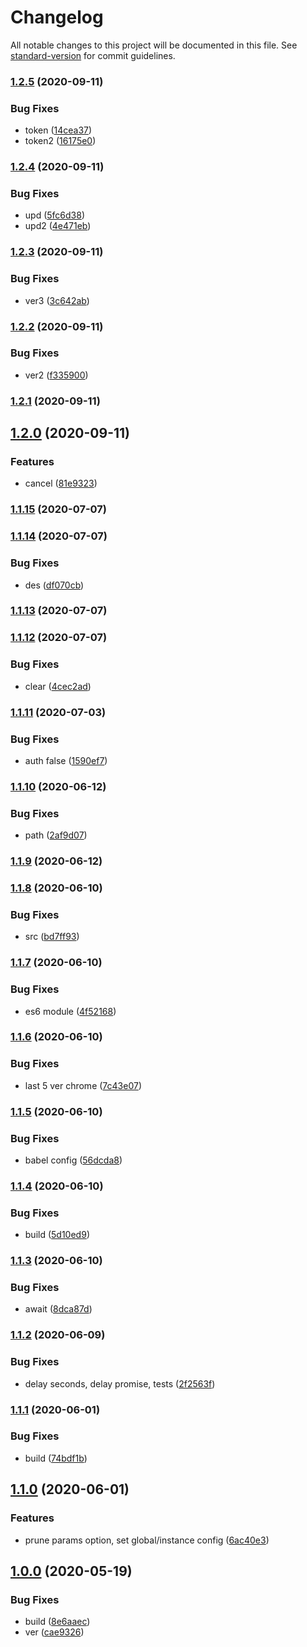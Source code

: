 # Changelog

All notable changes to this project will be documented in this file. See [standard-version](https://github.com/conventional-changelog/standard-version) for commit guidelines.

### [1.2.5](https://github.com/freedomsex/axios-rest-api/compare/v1.2.4...v1.2.5) (2020-09-11)


### Bug Fixes

* token ([14cea37](https://github.com/freedomsex/axios-rest-api/commit/14cea374cd713deb21aefabf683585fcef39d352))
* token2 ([16175e0](https://github.com/freedomsex/axios-rest-api/commit/16175e0a5cc7256c27b45cc11ef7fe55a4dd69e4))

### [1.2.4](https://github.com/freedomsex/axios-rest-api/compare/v1.2.3...v1.2.4) (2020-09-11)


### Bug Fixes

* upd ([5fc6d38](https://github.com/freedomsex/axios-rest-api/commit/5fc6d380c27d402108d4dfc7172d95a4b2b43c4b))
* upd2 ([4e471eb](https://github.com/freedomsex/axios-rest-api/commit/4e471ebe1514a4690d74198b0a1d60e6494f41e6))

### [1.2.3](https://github.com/freedomsex/axios-rest-api/compare/v1.2.2...v1.2.3) (2020-09-11)


### Bug Fixes

* ver3 ([3c642ab](https://github.com/freedomsex/axios-rest-api/commit/3c642ab1bf19dafda3287ff48d1ba89e7bf497c2))

### [1.2.2](https://github.com/freedomsex/axios-rest-api/compare/v1.2.1...v1.2.2) (2020-09-11)


### Bug Fixes

* ver2 ([f335900](https://github.com/freedomsex/axios-rest-api/commit/f335900fb15301c10867215be1a493b35da83216))

### [1.2.1](https://github.com/freedomsex/axios-rest-api/compare/v1.2.0...v1.2.1) (2020-09-11)

## [1.2.0](https://github.com/freedomsex/axios-rest-api/compare/v1.1.15...v1.2.0) (2020-09-11)


### Features

* cancel ([81e9323](https://github.com/freedomsex/axios-rest-api/commit/81e9323aaccfe876ad958b56530305b24e348849))

### [1.1.15](https://github.com/freedomsex/axios-rest-api/compare/v1.1.14...v1.1.15) (2020-07-07)

### [1.1.14](https://github.com/freedomsex/axios-rest-api/compare/v1.1.13...v1.1.14) (2020-07-07)


### Bug Fixes

* des ([df070cb](https://github.com/freedomsex/axios-rest-api/commit/df070cba3975e3dae91403a1d9a6ce13c1c0cec1))

### [1.1.13](https://github.com/freedomsex/axios-rest-api/compare/v1.1.12...v1.1.13) (2020-07-07)

### [1.1.12](https://github.com/freedomsex/axios-rest-api/compare/v1.1.11...v1.1.12) (2020-07-07)


### Bug Fixes

* clear ([4cec2ad](https://github.com/freedomsex/axios-rest-api/commit/4cec2ad3df32dddc535fdc3a6053801844eb545e))

### [1.1.11](https://github.com/freedomsex/axios-rest-api/compare/v1.1.10...v1.1.11) (2020-07-03)


### Bug Fixes

* auth false ([1590ef7](https://github.com/freedomsex/axios-rest-api/commit/1590ef7a297001c6769664b33c3595af57ca62fe))

### [1.1.10](https://github.com/freedomsex/axios-rest-api/compare/v1.1.9...v1.1.10) (2020-06-12)


### Bug Fixes

* path ([2af9d07](https://github.com/freedomsex/axios-rest-api/commit/2af9d07165ea83ba1e269823efdc845a2ae6aa6e))

### [1.1.9](https://github.com/freedomsex/axios-rest-api/compare/v1.1.8...v1.1.9) (2020-06-12)

### [1.1.8](https://github.com/freedomsex/axios-rest-api/compare/v1.1.7...v1.1.8) (2020-06-10)


### Bug Fixes

* src ([bd7ff93](https://github.com/freedomsex/axios-rest-api/commit/bd7ff93dc52e66f21e0dbcb186911d43972c7300))

### [1.1.7](https://github.com/freedomsex/axios-rest-api/compare/v1.1.6...v1.1.7) (2020-06-10)


### Bug Fixes

* es6 module ([4f52168](https://github.com/freedomsex/axios-rest-api/commit/4f52168322071a0aa908792632203d0aa608d301))

### [1.1.6](https://github.com/freedomsex/axios-rest-api/compare/v1.1.5...v1.1.6) (2020-06-10)


### Bug Fixes

* last 5 ver chrome ([7c43e07](https://github.com/freedomsex/axios-rest-api/commit/7c43e075b89bfcc20971ab29ef93bf6736694768))

### [1.1.5](https://github.com/freedomsex/axios-rest-api/compare/v1.1.4...v1.1.5) (2020-06-10)


### Bug Fixes

* babel config ([56dcda8](https://github.com/freedomsex/axios-rest-api/commit/56dcda8977fd327807f7af220ec47927777f30e5))

### [1.1.4](https://github.com/freedomsex/axios-rest-api/compare/v1.1.3...v1.1.4) (2020-06-10)


### Bug Fixes

* build ([5d10ed9](https://github.com/freedomsex/axios-rest-api/commit/5d10ed9aeff5ac2338a0d9554e14306538797c96))

### [1.1.3](https://github.com/freedomsex/axios-rest-api/compare/v1.1.2...v1.1.3) (2020-06-10)


### Bug Fixes

* await ([8dca87d](https://github.com/freedomsex/axios-rest-api/commit/8dca87d549386fbb6dcccdc19d48a989165c5869))

### [1.1.2](https://github.com/freedomsex/axios-rest-api/compare/v1.1.1...v1.1.2) (2020-06-09)


### Bug Fixes

* delay seconds, delay promise, tests ([2f2563f](https://github.com/freedomsex/axios-rest-api/commit/2f2563fa287ec4b90af8b7be2790a7e38375b6f7))

### [1.1.1](https://github.com/freedomsex/axios-rest-api/compare/v1.1.0...v1.1.1) (2020-06-01)


### Bug Fixes

* build ([74bdf1b](https://github.com/freedomsex/axios-rest-api/commit/74bdf1b621886bc6d4c5a4be0abdc70dd2c6505b))

## [1.1.0](https://github.com/freedomsex/axios-rest-api/compare/v1.0.0...v1.1.0) (2020-06-01)


### Features

* prune params option, set global/instance config ([6ac40e3](https://github.com/freedomsex/axios-rest-api/commit/6ac40e3cecf266d8d3f5e8ceffef856de11ebc4f))

## [1.0.0](https://github.com/freedomsex/axios-rest-api/compare/v0.1.16...v1.0.0) (2020-05-19)


### Bug Fixes

* build ([8e6aaec](https://github.com/freedomsex/axios-rest-api/commit/8e6aaec5c586db7dc17709b2da6832bc4262472e))
* ver ([cae9326](https://github.com/freedomsex/axios-rest-api/commit/cae9326e47a4f8ba148aac2d84b71823b174d843))
